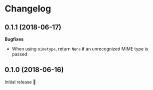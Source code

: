 # Changelog

## 0.1.1 (2018-06-17)

**Bugfixes**

 - When using `mimetype`, return `None` if an unrecognized MIME type is passed

## 0.1.0 (2018-06-16)

Initial release :rocket:
